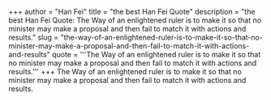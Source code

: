 +++
author = "Han Fei"
title = "the best Han Fei Quote"
description = "the best Han Fei Quote: The Way of an enlightened ruler is to make it so that no minister may make a proposal and then fail to match it with actions and results."
slug = "the-way-of-an-enlightened-ruler-is-to-make-it-so-that-no-minister-may-make-a-proposal-and-then-fail-to-match-it-with-actions-and-results"
quote = '''The Way of an enlightened ruler is to make it so that no minister may make a proposal and then fail to match it with actions and results.'''
+++
The Way of an enlightened ruler is to make it so that no minister may make a proposal and then fail to match it with actions and results.
